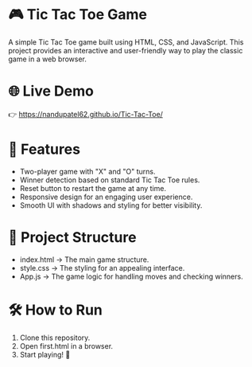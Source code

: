 # 🎮 Tic Tac Toe Game
A simple Tic Tac Toe game built using HTML, CSS, and JavaScript. This project provides an interactive and user-friendly way to play the classic game in a web browser.

# 🌐 Live Demo
👉 https://nandupatel62.github.io/Tic-Tac-Toe/

# 🚀 Features
- Two-player game with "X" and "O" turns.
- Winner detection based on standard Tic Tac Toe rules.
- Reset button to restart the game at any time.
- Responsive design for an engaging user experience.
- Smooth UI with shadows and styling for better visibility.

# 📂 Project Structure
- index.html → The main game structure.
- style.css → The styling for an appealing interface.
- App.js → The game logic for handling moves and checking winners.

# 🛠️ How to Run
1. Clone this repository.
2. Open first.html in a browser.
3. Start playing! 🎉
